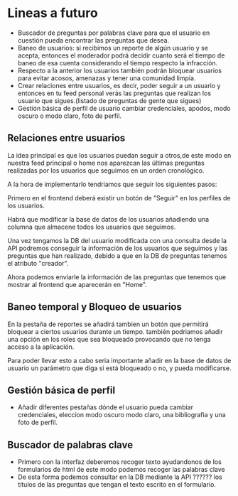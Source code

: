 # Lineas a futuro 
*  Buscador de preguntas por palabras clave para que el usuario en cuestión pueda encontrar las preguntas que desea.
* Baneo de usuarios: si recibimos un reporte de algún usuario y se acepta, entonces el moderador podrá decidir cuanto será el tiempo de baneo de esa cuenta considerando el tiempo respecto la infracción.
* Respecto a la anterior los usuarios también podrán bloquear usuarios para evitar acosos, amenazas y tener una comunidad limpia.
* Crear relaciones entre usuarios, es decir, poder seguir a un usuario y entonces en tu feed personal verás las preguntas que realizan los usuario que sigues.(listado de preguntas de gente que sigues)
* Gestión básica de perfil de usuario cambiar credenciales, apodos, modo oscuro o modo claro, foto de perfil.
## Relaciones entre usuarios
La idea principal es que los usuarios puedan seguir a otros,de este modo en nuestra feed principal o home nos aparezcan las últimas preguntas realizadas por los usuarios que seguimos en un orden cronológico.

A la hora de implementarlo tendriamos que seguir los siguientes pasos:

Primero en el frontend deberá existir un botón de "Seguir" en los perfiles de los usuarios.

Habrá que modificar la base de datos de los usuarios añadiendo una columna que almacene todos los usuarios que seguimos.

Una vez tengamos la DB del usuario modificada con una consulta desde la API podremos conseguir la información de los usuarios que seguimos y las preguntas que han realizado, debido a que en la DB de preguntas tenemos el atributo "creador".

Ahora podemos enviarle la información de las preguntas que tenemos que mostrar al frontend que aparecerán en "Home".

## Baneo temporal y Bloqueo de usuarios
En la pestaña de reportes se añadirá tambien un botón que permitirá bloquear a ciertos usuarios durante un tiempo. también podriamos añadir una opción en los roles que sea bloqueado provocando que no tenga acceso a la aplicación.

Para poder llevar esto a cabo seria importante añadir en la base de datos de usuario un parámetro que diga si está bloqueado o no, y pueda modificarse.


## Gestión básica de perfil
 * Añadir diferentes pestañas dónde el usuario pueda cambiar credenciales, eleccion modo oscuro modo claro, una bibliografia y una foto de perfil.
## Buscador de palabras clave
  * Primero con la interfaz deberemos recoger texto ayudandonos de los formularios de html de este modo podemos recoger las palabras clave
  * De esta forma podemos consultar en la DB mediante la API ??????  los títulos de las preguntas que tengan el texto escrito en el formulario.